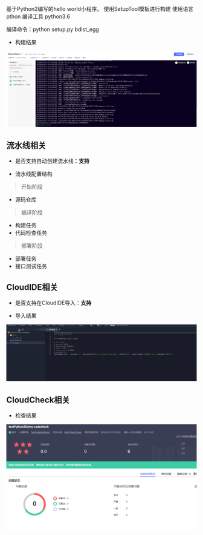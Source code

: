 基于Python2编写的hello world小程序。
使用SetupTool模板进行构建
使用语言 pthon
编译工具 python3.6

编译命令：python setup.py bdist_egg

* 构建结果

![构建结果](./images/python3Demo-构建截图.PNG)

## 流水线相关

- 是否支持自动创建流水线：**支持**

- 流水线配置结构

> 开始阶段
+ 源码仓库

> 编译阶段
+ 构建任务
+ 代码检查任务

> 部署阶段
+ 部署任务
+ 接口测试任务

## CloudIDE相关

- 是否支持在CloudIDE导入：**支持**

* 导入结果

![导入结果](./images/python3Demo-CloudIDE截图.PNG)

## CloudCheck相关

* 检查结果

![检查结果](./images/python3Demo-代码检查截图.PNG)